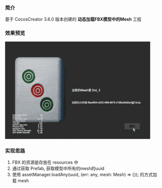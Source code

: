 ### 简介

基于 CocosCreator 3.6.0 版本创建的 **动态加载FBX模型中的Mesh** 工程

### 效果预览
![image](../../../gif/202203/2022030566.gif)

### 实现思路
1. FBX 的资源是存放在 resources 中
2. 通过获取 Prefab, 获取模型中所有的mesh的uuid
3. 使用 assetManager.loadAny(uuid, (err: any, mesh: Mesh) => {}); 的方式加载 mesh